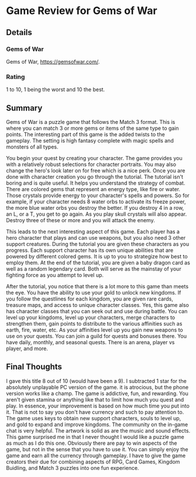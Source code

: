 # Game Review for Gems of War

## Details

### Gems of War
Gems of War, https://gemsofwar.com/.

### Rating
1 to 10, 1 being the worst and 10 the best.

## Summary
Gems of War is a puzzle game that follows the Match 3 format.  This is where you can match 3 or more gems or items of the same type to gain points.  The interesting part of this game is the added twists to the gameplay.  The setting is high fantasy complete with magic spells and monsters of all types. 

You begin your quest by creating your character.  The game provides you with a relatively robust selections for character portraits.  You may also change the hero's look later on for free which is a nice perk.  Once you are done with character creation you go through the tutorial. The tutorial isn't boring and is quite useful.  It helps you understand the strategy of combat.  There are colored gems that represent an energy type, like fire or water.  Those crystals provide energy to your character's spells and powers.  So for example, if your character needs 8 water orbs to activate its freeze power, the more blue water orbs you destroy the better.  If you destroy 4 in a row, an L, or a T, you get to go again.  As you play skull crystals will also appear.  Destroy three of these or more and you will attack the enemy.

This leads to the next interesting aspect of this game.  Each player has a hero character that plays and can use weapons, but you also need 3 other support creatures.  During the tutorial you are given these characters as you progress.  Each support character has its own unique abilities that are powered by different colored gems.  It is up to you to strategize how best to employ them.  At the end of the tutorial, you are given a baby dragon card as well as a random legendary card.  Both will serve as the mainstay of your fighting force as you attempt to level up.

After the tutorial, you notice that there is a lot more to this game than meets the eye.  You have the ability to use your gold to unlock new kingdoms.  If you follow the questlines for each kingdom, you are given rare cards, treasure maps, and access to unique character classes.  Yes, this game also has character classes that you can seek out and use during battle.  You can level up your kingdoms, level up your characters, merge characters to strengthen them, gain points to distribute to the various affinities such as earth, fire, water, etc.  As your affinities level up you gain new weapons to use on your quests.  You can join a guild for quests and bonuses there.  You have daily, monthly, and seasonal quests. There is an arena, player vs player, and more.

## Final Thoughts
I gave this title 8 out of 10 (would have been a 9). I subtracted 1 star for the absolutely unplayable PC version of the game.  it is atrocious, but the phone version works like a champ. The game is addictive, fun, and rewarding.  You aren't given stamina or anything like that to limit how much you quest and play.  In essence, your improvement is based on how much time you put into it.  That is not to say you don't have currency and such to pay attention to.  The game uses keys to obtain new support characters, souls to level up, and gold to expand and improve kingdoms.  The community on the in-game chat is very helpful.  The artwork is solid as are the music and sound effects.  This game surprised me in that I never thought I would like a puzzle game as much as I do this one.  Obviously there are pay to win aspects of the game, but not in the sense that you have to use it.  You can simply enjoy the game and earn all the currency through gameplay.  I have to give the game creators their due for combining aspects of RPG, Card Games, Kingdom Buidling, and Match 3 puzzles into one fun experience.

